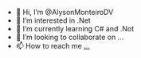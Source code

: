 - 👋 Hi, I’m @AlysonMonteiroDV
- 👀 I’m interested in .Net
- 🌱 I’m currently learning C# and .Not 
- 💞️ I’m looking to collaborate on ...
- 📫 How to reach me [...](https://www.linkedin.com/in/alyson-monteiro-da-silva-a12549265/)
<!---
AlysonMonteiroDV/AlysonMonteiroDV is a ✨ special ✨ repository because its `README.md` (this file) appears on your GitHub profile.
You can click the Preview link to take a look at your changes.
--->
